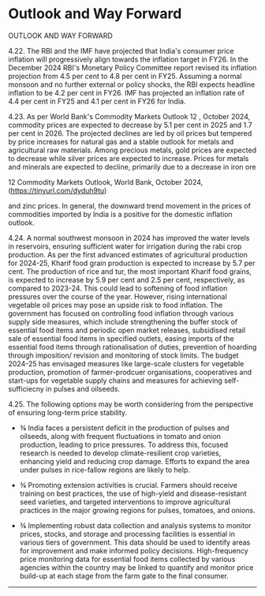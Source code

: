 # Outlook and Way Forward

OUTLOOK AND WAY FORWARD

4.22. The RBI and the IMF have projected that India's consumer price inflation will progressively align towards the inflation target in FY26. In the December 2024 RBI's Monetary Policy Committee report revised its inflation projection from 4.5 per cent to 4.8 per cent in FY25. Assuming a normal monsoon and no further external or policy shocks, the RBI expects headline inflation to be 4.2 per cent in FY26. IMF has projected an inflation rate of 4.4 per cent in FY25 and 4.1 per cent in FY26 for India.

4.23.  As per World Bank's Commodity Markets Outlook 12 , October 2024, commodity prices are expected to decrease by 5.1 per cent in 2025 and 1.7 per cent in 2026. The projected declines are led by oil prices but tempered by price increases for natural gas and a stable outlook for metals and agricultural raw materials. Among precious metals, gold prices are expected to decrease while silver prices are expected to increase. Prices for metals and minerals are expected to decline, primarily due to a decrease in iron ore

12  Commodity Markets Outlook, World Bank, October 2024, (https://tinyurl.com/dyduh9tu)

and zinc prices. In general, the downward trend movement in the prices of commodities imported by India is a positive for the domestic inflation outlook.

<!-- image -->

4.24. A  normal  southwest  monsoon  in  2024  has  improved  the  water  levels  in reservoirs, ensuring sufficient water for irrigation during the rabi crop production. As per the first advanced estimates of agricultural production for 2024-25, Kharif food grain production is expected to increase by 5.7 per cent. The production of rice and tur, the most important Kharif food grains, is expected to increase by 5.9 per cent and 2.5 per cent, respectively, as compared to 2023-24. This could lead to softening of food inflation pressures over the course of the year. However, rising international vegetable oil prices may pose an upside risk to food inflation. The government has focused on controlling food inflation through various supply side measures, which include strengthening the buffer stock of essential food items and periodic open market releases, subsidised retail sale of essential food items in specified outlets, easing imports of the essential food items through rationalisation of duties, prevention of hoarding through imposition/ revision and monitoring of stock limits. The budget 2024-25 has envisaged measures like large-scale clusters for vegetable production, promotion of farmer-prodcuer organisations, cooperatives and start-ups for vegetable supply chains and measures for achieving self-sufficiecny in pulses and oilseeds.

4.25.  The following options may be worth considering from the perspective of ensuring long-term price stability.

- ¾ India faces a persistent deficit in the production of pulses and oilseeds, along with frequent fluctuations in tomato and onion production, leading to price pressures. To address this, focused research is needed to develop climate-resilient crop varieties, enhancing yield and reducing crop damage. Efforts to expand the area under pulses in rice-fallow regions are likely to help.

- ¾ Promoting extension activities is crucial. Farmers should receive training on best practices, the use of high-yield and disease-resistant seed varieties, and targeted interventions to improve agricultural practices in the major growing regions for pulses, tomatoes, and onions.
- ¾ Implementing robust data collection and analysis systems to monitor prices, stocks, and storage and processing facilities is essential in various tiers of government. This data should be used to identify areas for improvement and make informed policy decisions. High-frequency price monitoring data for essential food items collected by various agencies within the country may be linked to quantify and monitor price build-up at each stage from the farm gate to the final consumer.

******